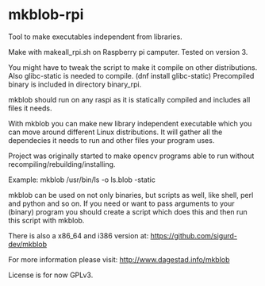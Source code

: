 # mkblob-rpi
Tool to make executables independent from libraries.

Make with makeall_rpi.sh on Raspberry pi camputer. Tested on version 3. 

You might have to tweak the script to make it compile on other distributions.
Also glibc-static is needed to compile. (dnf install glibc-static)
Precompiled binary is included in directory binary_rpi.

mkblob should run on any raspi as it is statically compiled
and includes all files it needs.

With mkblob you can make new library independent executable which you can move
around different Linux distributions. It will gather all the dependecies 
it needs to run and other files your program uses.

Project was originally started to make opencv programs able to run without recompiling/rebuilding/installing.

Example: mkblob /usr/bin/ls -o ls.blob -static

mkblob can be used on not only binaries, but scripts as well, like shell, perl and python and so on.
If you need or want to pass arguments to your (binary) program you should create a script which does this and then run 
this script with mkblob.

There is also a x86_64 and i386 version at: <a href=https://github.com/sigurd-dev/mkblob>https://github.com/sigurd-dev/mkblob</a> 

For more information please visit: <a href=http://www.dagestad.info/mkblob>http://www.dagestad.info/mkblob</a> 

License is for now GPLv3.
